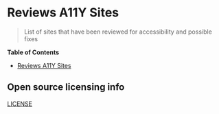 # Reviews A11Y Sites

> List of sites that have been reviewed for accessibility and possible fixes

**Table of Contents**

- [Reviews A11Y Sites](##reviews-a11y-sites)
  
## Open source licensing info

[LICENSE](LICENSE.md)
